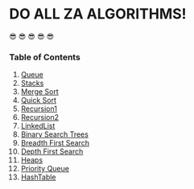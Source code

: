 # DO ALL ZA ALGORITHMS! 
:sunglasses:
:sunglasses:
:sunglasses:
:sunglasses:
:sunglasses:


### Table of Contents
1. [Queue](Queue.js)
1. [Stacks](Stacks.js)
1. [Merge Sort](mergesort.js)
1. [Quick Sort](quicksort.js)
1. [Recursion1](recursive1.js)
1. [Recursion2](recursive2.js)
1. [LinkedList](LinkedList.js)
1. [Binary Search Trees](BST.js)
1. [Breadth First Search](BST.js)
1. [Depth First Search](BST.js)
1. [Heaps](Heaps.js)
1. [Priority Queue](PriorityQueue.js)
1. [HashTable](HashTable.js)

